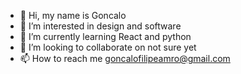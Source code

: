 - 👋 Hi, my name is Goncalo 
- 👀 I’m interested in design and software
- 🌱 I’m currently learning React and python 
- 💞️ I’m looking to collaborate on not sure yet
- 📫 How to reach me goncalofilipeamro@gmail.com

<!---
cloudd123/cloudd123 is a ✨ special ✨ repository because its `README.md` (this file) appears on your GitHub profile.
You can click the Preview link to take a look at your changes.
--->
